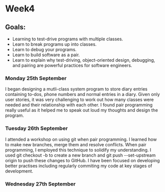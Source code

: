 <h1>Week4</h1>

<h2>Goals:</h2>

- Learning to test-drive programs with multiple classes.
- Learn to break programs up into classes.
- Learn to debug your programs.
- Learn to build software as a pair.
- Learn to explain why test-driving, object-oriented design, debugging, and pairing are powerful practices for software engineers.

<h3>Monday 25th September</h3>

I began designing a mutli-class system program to store diary entries containing to-dos, phone numbers and normal entries in a diary. Given only user stories, it was very challenging to work out how many classes were needed and their relationship with each other. I found pair programming really useful as it helped me to speak out loud my thoughts and design the program. 

<h3>Tuesday 26th September</h3>

I attended a workshop on using git when pair programming. I learned how to make new branches, merge them and resolve conflicts. When pair programming, I employed this technique to solidify my understanding. I used git checkout -b <name of branch> to create a new branch and git push --set-upstream origin <branch name> to push these changes to GitHub. I have been focused on developing better practises including regularly commiting my code at key stages of development. 

<h3>Wednesday 27th September</h3>
